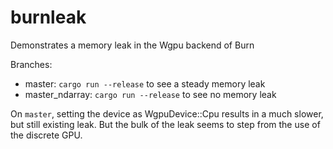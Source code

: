 # burnleak

Demonstrates a memory leak in the Wgpu backend of Burn

Branches:
* master: `cargo run --release` to see a steady memory leak
* master_ndarray: `cargo run --release` to see no memory leak

On `master`, setting the device as WgpuDevice::Cpu results in a much slower, but still existing leak. But the bulk of the
leak seems to step from the use of the discrete GPU.
